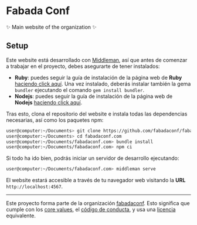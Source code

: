 # Fabada Conf

:sparkles: Main website of the organization :sparkles:

## Setup

Este website está desarrollado con [Middleman](https://middlemanapp.com/), así que antes de comenzar a trabajar en el proyecto, debes asegurarte de tener instalados:

- **Ruby**: puedes seguir la guía de instalación de la página web de **Ruby** [haciendo click aquí](https://www.ruby-lang.org/es/documentation/installation/). Una vez instalado, deberás instalar también la gema `bundler` ejecutando el comando `gem install bundler`.
- **Nodejs**: puedes seguir la guía de instalación de la página web de **Nodejs** [haciendo click aquí](https://nodejs.org/es/download/).

Tras esto, clona el repositorio del website e instala todas las dependencias necesarias, así como los paquetes npm:

```bash
user@computer:~/Documents> git clone https://github.com/fabadaconf/fabadaconf.com.git
user@computer:~/Documents> cd fabadaconf.com
user@computer:~/Documents/fabadaconf.com> bundle install
user@computer:~/Documents/fabadaconf.com> npm ci
```

Si todo ha ido bien, podrás iniciar un servidor de desarrollo ejecutando:

```bash
user@computer:~/Documents/fabadaconf.com> middleman serve
```

El website estará accesible a través de tu navegador web visitando la **URL** `http://localhost:4567`.

----------------------------

Este proyecto forma parte de la organización [fabadaconf](https://github.com/fabadaconf).
Esto significa que cumple con los [core values](https://github.com/fabadaconf/base/blob/master/files/VALUES.md), el [código de conducta](https://github.com/fabadaconf/base/blob/master/files/CODE_OF_CONDUCT.md), y usa una [licencia](https://github.com/fabadaconf/base/blob/master/files/LICENSE) equivalente.
